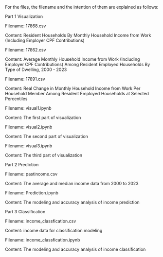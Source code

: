 For the files, the filename and the intention of them are explained as follows:

Part 1 Visualization

Filename: 17868.csv

Content: Resident Households By Monthly Household Income from Work (Including Employer CPF Contributions)

Filename: 17862.csv

Content: Average Monthly Household Income from Work (Including Employer CPF Contributions) Among Resident Employed Households By Type of Dwelling, 2000 - 2023

Filename: 17891.csv

Content: Real Change in Monthly Household Income from Work Per Household Member Among Resident Employed Households at Selected Percentiles

Filename: visual1.ipynb

Content: The first part of visualization

Filename: visual2.ipynb

Content: The second part of visualization

Filename: visual3.ipynb

Content: The third part of visualization



Part 2 Prediction

Filename: pastincome.csv

Content: The average and median income data from 2000 to 2023

Filename: Prediction.ipynb

Content: The modeling and accuracy analysis of income prediction



Part 3 Classification

Filename: income_classfication.csv

Content: income data for classification modeling

Filename: income_classfication.ipynb

Content: The modeling and accuracy analysis of income classification
